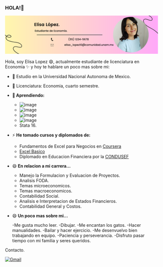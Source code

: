 ### HOLA!👋

![Head](mi_profile/E.png) 

Hola, soy Elisa Lopez 😄, actualmente estudiante de licenciatura en Economia ✨ y hoy te hablare un poco mas sobre mi: 

- 🌱 Estudio en la Universidad Nacional Autonoma de Mexico.
- 🌱 Licenciatura: Economia, cuarto semestre.
- **🔭 Aprendiendo:**

     -    ![image](https://img.shields.io/badge/Overleaf-47A141?style=for-the-badge&logo=Overleaf&logoColor=white)
     -    ![image](https://img.shields.io/badge/R-276DC3?style=for-the-badge&logo=r&logoColor=white)
     -    ![image](https://img.shields.io/badge/HTML5-E34F26?style=for-the-badge&logo=html5&logoColor=white)
     -    ![image](https://img.shields.io/badge/Visual_Studio_Code-0078D4?style=for-the-badge&logo=visual%20studio%20code&logoColor=white)
     -    Stata 16.
      
- ⚡ **He tomado cursos y diplomados de:** 
     - Fundamentos de Excel para Negocios en [Coursera](https://coursera.org/share/7647cc836e8bde33dc2ac3c265d74fbe)
     - [Excel Basico](https://github.com/ELISA01933/ELISA01933/blob/main/mi_profile/ELISA%20L%C3%93PEZ%20Z%C3%81RATE%20(1).pdf)
     - Diplomado en Educacion Financiera por la [CONDUSEF](https://inscripcion-diplomado.condusef.gob.mx/verifica_certificado.php?ida=213634&idg=44) 

- 😄 **En relacion a mi carrera...**
   - Manejo la Formulacion y Evaluacion de Proyectos.
   - Analisis FODA.
   - Temas microeconomicos.
   - Temas macroeconomicos.
   - Contabilidad Social.
   - Analisis e Interpretacion de Estados Financieros.
   - Contabilidad General y Costos. 
      
- 😄 **Un poco mas sobre mi...**
  
    -Me gusta mucho leer.
    -Dibujar.
    -Me encantan los gatos.
    -Hacer manualidades.
    -Bailar y hacer ejercicio.
    -Me desenvuelvo bien trabajando en equipo.
    -Paciencia y perseverancia. 
    -Disfruto pasar tiempo con mi familia y seres queridos.
  


Contacto.

[![Gmail](https://img.shields.io/badge/-Gmail-0D1117?style=for-the-badge&logo=gmail&labelColor=0D1117)](mailto:svg.elisa_lopez10@comunidad.unam.mx)
